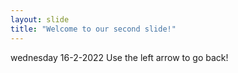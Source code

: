 ```yaml
---
layout: slide
title: "Welcome to our second slide!"
---
```

wednesday 16-2-2022
Use the left arrow to go back!
